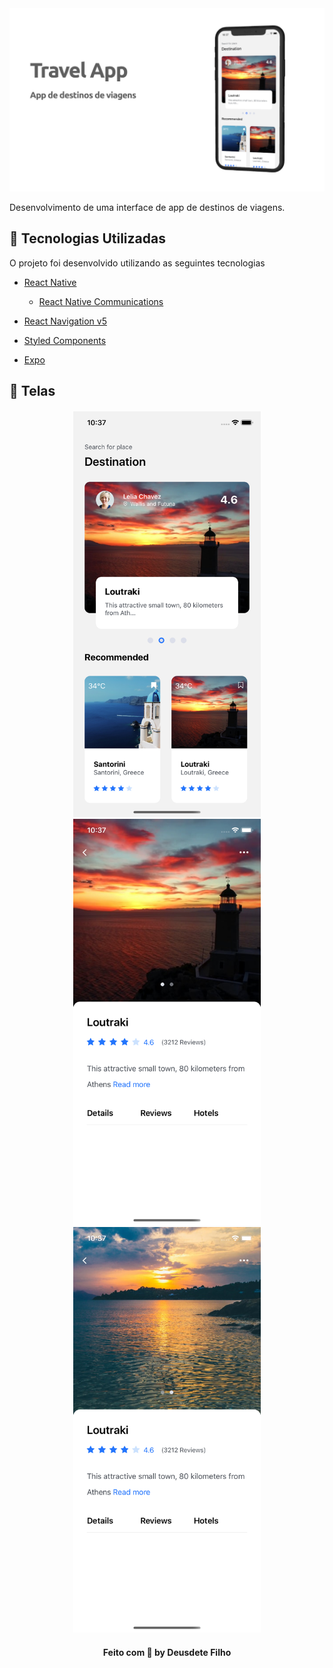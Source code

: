 <img alt="Home" title="#home" src="logo.png">

Desenvolvimento de uma interface de app de destinos de viagens.

<a id="tecnologias-utilizadas"></a>

## :rocket: Tecnologias Utilizadas

O projeto foi desenvolvido utilizando as seguintes tecnologias

- [React Native](https://reactnative.dev/)

  - [React Native Communications](react-native-communications)

- [React Navigation v5](https://reactnavigation.org/)
- [Styled Components](https://styled-components.com/)
- [Expo](https://expo.io/)

## :iphone: Telas

<h4 align="center">
    <img alt="Home" title="#home" width="300px" src="1.png">
    <img alt="Map" title="#map" width="300px" src="2.png">
    <img alt="Detail" title="#Detail" width="300px" src="3.png">
</h4>

<h4 align="center">
    Feito com 💜 by Deusdete Filho</a>
</h4>
